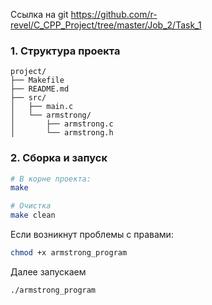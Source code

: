 Ссылка на git https://github.com/r-revel/C_CPP_Project/tree/master/Job_2/Task_1

### 1. Структура проекта
```
project/
├── Makefile
├── README.md
├── src/
│   ├── main.c
│   └── armstrong/
│       ├── armstrong.c
│       └── armstrong.h
```

### 2. Сборка и запуск
```bash
# В корне проекта:
make

# Очистка
make clean
```

Если возникнут проблемы с правами:
```bash
chmod +x armstrong_program
```

Далее запускаем
```bash
./armstrong_program
```